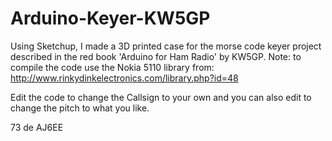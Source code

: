 # Arduino-Keyer-KW5GP

Using Sketchup, I made a 3D printed case for the morse code keyer project described in the red book 'Arduino for Ham Radio' by KW5GP.
Note: to compile the code use the Nokia 5110 library from: http://www.rinkydinkelectronics.com/library.php?id=48

Edit the code to change the Callsign to your own and you can also edit to change the pitch to what you like. 

73 de AJ6EE
